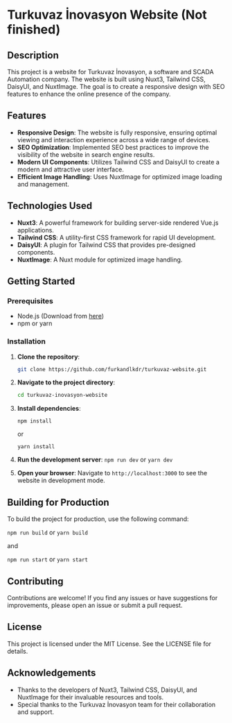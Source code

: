 # Turkuvaz İnovasyon Website (Not finished)

## Description

This project is a website for Turkuvaz İnovasyon, a software and SCADA Automation company. The website is built using Nuxt3, Tailwind CSS, DaisyUI, and NuxtImage. The goal is to create a responsive design with SEO features to enhance the online presence of the company.

## Features

- **Responsive Design**: The website is fully responsive, ensuring optimal viewing and interaction experience across a wide range of devices.
- **SEO Optimization**: Implemented SEO best practices to improve the visibility of the website in search engine results.
- **Modern UI Components**: Utilizes Tailwind CSS and DaisyUI to create a modern and attractive user interface.
- **Efficient Image Handling**: Uses NuxtImage for optimized image loading and management.

## Technologies Used

- **Nuxt3**: A powerful framework for building server-side rendered Vue.js applications.
- **Tailwind CSS**: A utility-first CSS framework for rapid UI development.
- **DaisyUI**: A plugin for Tailwind CSS that provides pre-designed components.
- **NuxtImage**: A Nuxt module for optimized image handling.

## Getting Started

### Prerequisites

- Node.js (Download from [here](https://nodejs.org/))
- npm or yarn

### Installation

1. **Clone the repository**:
   ```bash
   git clone https://github.com/furkandlkdr/turkuvaz-website.git
   ```
2. **Navigate to the project directory**:
   ```bash
   cd turkuvaz-inovasyon-website
   ```

4. **Install dependencies**:
   ```
   npm install
   ```
   or
   ```
   yarn install
   ```

6. **Run the development server**:
   ```npm run dev```
   or
   ```yarn dev```

8. **Open your browser**:
   Navigate to `http://localhost:3000` to see the website in development mode.

## Building for Production

To build the project for production, use the following command:

`npm run build`
or
`yarn build`

and

`npm run start`
or
`yarn start`

## Contributing

Contributions are welcome! If you find any issues or have suggestions for improvements, please open an issue or submit a pull request.

## License

This project is licensed under the MIT License. See the LICENSE file for details.

## Acknowledgements

- Thanks to the developers of Nuxt3, Tailwind CSS, DaisyUI, and NuxtImage for their invaluable resources and tools.
- Special thanks to the Turkuvaz İnovasyon team for their collaboration and support.
